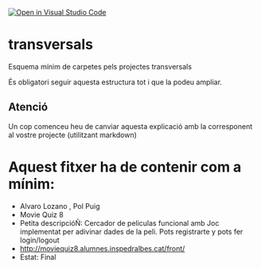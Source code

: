 [![Open in Visual Studio Code](https://classroom.github.com/assets/open-in-vscode-f059dc9a6f8d3a56e377f745f24479a46679e63a5d9fe6f495e02850cd0d8118.svg)](https://classroom.github.com/online_ide?assignment_repo_id=6494319&assignment_repo_type=AssignmentRepo)
# transversals
Esquema mínim de carpetes pels projectes transversals

És obligatori seguir aquesta estructura tot i que la podeu ampliar.

## Atenció
Un cop comenceu heu de canviar aquesta explicació amb la corresponent al vostre projecte (utilitzant markdown)


# Aquest fitxer ha de contenir com a mínim:
 * Alvaro Lozano , Pol Puig
 * Movie Quiz 8
 * Petita descripcióÑ: Cercador de peliculas funcional amb Joc implementat per adivinar dades de la peli. Pots registrarte y pots fer login/logout
 * http://moviequiz8.alumnes.inspedralbes.cat/front/
 * Estat: Final